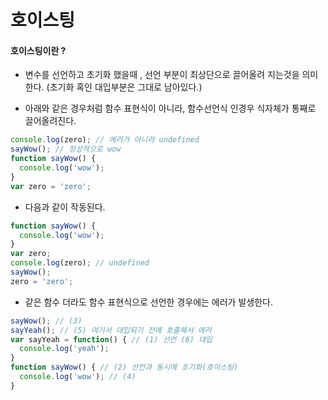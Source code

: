 # 호이스팅 

#### 호이스팅이란 ? 
- 변수를 선언하고 초기화 했을때 , 선언 부분이 최상단으로 끌어올려 지는것을 의미한다.
(초기화 혹인 대입부분은 그대로 남아있다.)

- 아래와 같은 경우처럼 함수 표현식이 아니라,
함수선언식 인경우 식자체가 통째로 끌어올려진다. 
```javascript
console.log(zero); // 에러가 아니라 undefined
sayWow(); // 정상적으로 wow
function sayWow() {
  console.log('wow');
}
var zero = 'zero';
```
- 다음과 같이 작동된다. 
```javascript
function sayWow() {
  console.log('wow');
}
var zero;
console.log(zero); // undefined
sayWow();
zero = 'zero';
```
- 같은 함수 더라도 함수 표현식으로 선언한 경우에는 에러가 발생한다.
```javascript
sayWow(); // (3)
sayYeah(); // (5) 여기서 대입되기 전에 호출해서 에러
var sayYeah = function() { // (1) 선언 (6) 대입
  console.log('yeah');
}
function sayWow() { // (2) 선언과 동시에 초기화(호이스팅)
  console.log('wow'); // (4)
}
```
